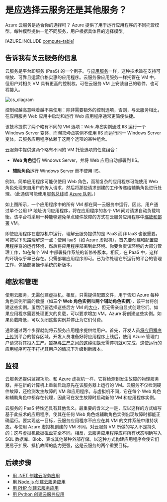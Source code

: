 <properties 
	pageTitle="Azure 计算选项 - 云服务 | Azure" 
	description="了解 Azure 计算托管选项及其工作原理：应用服务、云服务和虚拟机" 
	services="cloud-services"
	documentationCenter=""
	authors="Thraka" 
	manager="timlt"/>  

<tags
	ms.service="multiple"
	ms.workload="multiple"
	ms.tgt_pltfrm="na"
	ms.devlang="na"
	ms.topic="article"
	ms.date="10/11/2016"
	wacn.date="12/12/2016"
	ms.author="adegeo"/>

# 是应选择云服务还是其他服务？

Azure 云服务是适合你的选择吗？ Azure 提供了用于运行应用程序的不同托管模型。每种模型提供一组不同服务，用户根据具体目的选择模型。

[AZURE.INCLUDE [compute-table](../../includes/compute-options-table.md)]

<a name="tellmecs"></a>
## 告诉我有关云服务的信息

云服务是平台即服务 (PaaS) 的一个例子。与[应用服务](/documentation/services/web-sites)一样，这种技术旨在支持可缩放、可靠且运营价格实惠的应用程序。云服务像应用服务一样托管在 VM 中，但用户对相关 VM 具有更高的控制权。可在云服务 VM 上安装自己的软件，也可程接入。

![cs\_diagram](./media/cloud-services-choose-me/diagram.png)

控制权越高意味着越不易使用：除非需要额外的控制选项，否则，与云服务相比，在应用服务 Web 应用中启动和运行 Web 应用程序通常更简便快捷。

该技术提供了两个略有不同的 VM 选项：*Web 角色*实例通过 IIS 运行一个 Windows Server 变体，而*辅助角色*实例不使用 IIS 而运行同一 Windows Server 变体。云服务应用程序依赖于这两个选项的某种组合。

云服务中提供这两个略有不同的 VM 托管选项的任意组合：

* **Web 角色**运行 Windows Server，并将 Web 应用自动部署到 IIS。
  
* **辅助角色**运行 Windows Server 而不使用 IIS。

例如，简单应用程序可能仅使用 Web 角色，而稍复杂的应用程序可能使用 Web 角色处理来自用户的传入请求，然后将那些请求创建的工作传递给辅助角色进行处理。（此通信可能使用[服务总线](/documentation/articles/service-bus-fundamentals-hybrid-solutions)或 [Azure 队列](/documentation/articles/storage-introduction)。）

如上图所示，一个应用程序中的所有 VM 都在同一云服务中运行。因此，用户通过单个公用 IP 地址访问应用程序，将在应用程序的各个 VM 间对请求自动负载均衡。该平台将采用一种能够避免单点硬件故障的方式在云服务应用程序中[缩放和部署](/documentation/articles/cloud-services-how-to-scale) VM。

即使应用程序在虚拟机中运行，理解云服务提供的是 PaaS 而非 IaaS 也很重要。可按以下思路理解这一点：使用 IaaS（如 Azure 虚拟机），首先要创建和配置应用程序将的运行环境，然后将应用程序部署到此环境。你要负责该环境的大部分管理工作，如在每个 VM 中部署操作系统的新修补版本。相反，在 PaaS 中，这样的环境似乎早已存在。只需部署应用程序即可。已为你处理它所运行的平台的管理工作，包括部署操作系统的新版本。

## 缩放和管理
使用云服务，无需创建虚拟机。相反，只需提供配置文件，用于告知 Azure 每种角色实例所需的数量（如**三个 Web 角色实例**和**两个辅助角色实例**），该平台将创建这些实例。虽然仍要选择这些后方 VM 的[大小](/documentation/articles/cloud-services-sizes-specs)，但无需亲自显式创建它们。如果应用程序需要处理更大的负载，可以要求增加 VM，Azure 将创建这些实例。如果负载降低，可以关闭这些实例并停止为它们付费。

通常通过两个步骤就能将云服务应用程序提供给用户。首先，开发人员[将应用程序上传](/documentation/articles/cloud-services-how-to-create-deploy)到平台的暂存区域。开发人员准备好将应用程序上线后，使用 Azure 管理门户请求将其投入生产。[暂存与生产之间的这种切换](/documentation/articles/cloud-services-nodejs-stage-application)无需停机就可完成，这使运行的应用程序可在不打扰其用户的情况下升级到新版本。

## 监视
云服务还提供监视功能。和 Azure 虚拟机一样，它将检测到发生故障的物理服务器，并在新的计算机上重新启动原先在该服务器上运行的 VM。云服务不仅检测硬件故障，还检测发生故障的 VM 和应用程序。与虚拟机不同，它在每个 Web 角色和辅助角色中都存在代理，因此可在发生故障时启动新的 VM 和应用程序实例。

云服务的 PaaS 特性还具有其他含义。最重要的含义之一是，应以这样的方式编写基于此技术的应用程序，使其在任何 Web 角色或辅助角色实例出现故障时都能正确运行。要实现这一目标，云服务应用程序不应应在其 VM 的文件系统中维持状态。与使用 Azure 虚拟机创建的 VM 不同，对云服务 VM 所做的写入不是持久的；这与虚拟机数据磁盘完全不同。相反，云服务应用程序应将所有状态明确写入 SQL 数据库、Blob、表或其他某种外部存储。以这种方式构建应用程序会使它们更易于扩展、抵抗故障的能力更强，这是云服务的两个重要目标。

## 后续步骤
- [用 .NET 创建云服务应用](/documentation/articles/cloud-services-dotnet-get-started/)  
- [用 Node.js 创建云服务应用](/documentation/articles/cloud-services-nodejs-develop-deploy-app/)  
- [用 PHP 创建云服务应用](/documentation/articles/cloud-services-php-create-web-role/)  
- [用 Python 创建云服务应用](/documentation/articles/cloud-services-python-ptvs/)

<!---HONumber=Mooncake_Quality_Review_1118_2016-->